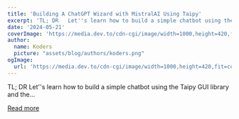 ```yaml
---
title: 'Building A ChatGPT Wizard with MistralAI Using Taipy'
excerpt: 'TL; DR   Let''s learn how to build a simple chatbot using the Taipy GUI library and the...'
date: '2024-05-21'
coverImage: 'https://media.dev.to/cdn-cgi/image/width=1000,height=420,fit=cover,gravity=auto,format=auto/https%3A%2F%2Fdev-to-uploads.s3.amazonaws.com%2Fuploads%2Farticles%2Fuzktuvnkmiky8xuvndiz.png'
author:
  name: Koders
  picture: "assets/blog/authors/koders.png"
ogImage:
  url: 'https://media.dev.to/cdn-cgi/image/width=1000,height=420,fit=cover,gravity=auto,format=auto/https%3A%2F%2Fdev-to-uploads.s3.amazonaws.com%2Fuploads%2Farticles%2Fuzktuvnkmiky8xuvndiz.png'
---
```


TL; DR   Let''s learn how to build a simple chatbot using the Taipy GUI library and the...

[Read more](https://dev.to/taipy/building-a-chatgpt-wizard-with-mistralai-using-taipy-54na)
